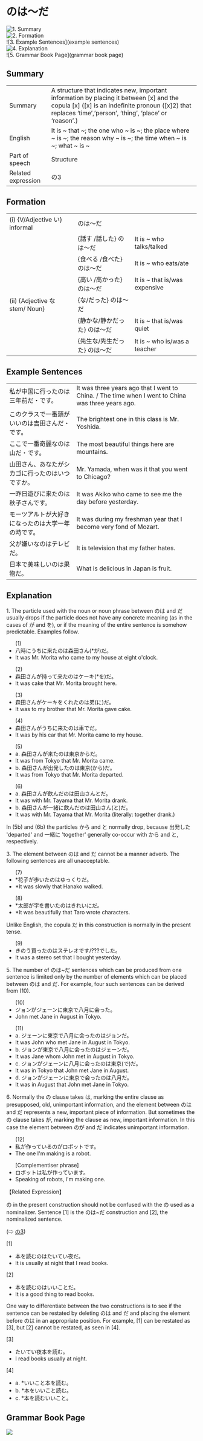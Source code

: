 # のは～だ

![1. Summary](summary)<br>
![2. Formation](formation)<br>
![3. Example Sentences](example sentences)<br>
![4. Explanation](explanation)<br>
![5. Grammar Book Page](grammar book page)<br>


## Summary

<table><tr>   <td>Summary</td>   <td>A structure that indicates new, important information by placing it between [x] and the copula [x] ([x] is an indefinite pronoun ([x]2) that replaces ‘time’,’person’, ‘thing’, ‘place’ or ‘reason’.)</td></tr><tr>   <td>English</td>   <td>It is ~ that ~; the one who ~ is ~; the place where ~ is ~; the reason why ~ is ~; the time when ~ is ~; what ~ is ~</td></tr><tr>   <td>Part of speech</td>   <td>Structure</td></tr><tr>   <td>Related expression</td>   <td>の3</td></tr></table>

## Formation

<table class="table"> <tbody><tr class="tr head"> <td class="td"><span class="numbers">(i)</span> <span> <span class="bold">{V/Adjective い}    informal</span></span></td> <td class="td"><span class="concept">のは～だ</span> </td> <td class="td"><span>&nbsp;</span></td> </tr> <tr class="tr"> <td class="td"><span>&nbsp;</span></td> <td class="td"><span>{話す /話した} <span class="concept">のは～だ</span></span></td> <td class="td"><span>It    is ~ who talks/talked</span></td> </tr> <tr class="tr"> <td class="td"><span>&nbsp;</span></td> <td class="td"><span>{食べる /食べた} <span class="concept">のは～だ</span></span></td> <td class="td"><span>It    is ~ who eats/ate</span></td> </tr> <tr class="tr"> <td class="td"><span>&nbsp;</span></td> <td class="td"><span>{高い /高かった} <span class="concept">のは～だ</span></span></td> <td class="td"><span>It    is ~ that is/was expensive</span></td> </tr> <tr class="tr head"> <td class="td"><span class="numbers">(ii)</span> <span> <span class="bold">{Adjective な stem/   Noun}</span></span></td> <td class="td"><span>{<span class="concept">な</span>/<span class="concept">だった</span>} <span class="concept">のは～だ</span></span></td> <td class="td"><span>&nbsp;</span></td> </tr> <tr class="tr"> <td class="td"><span>&nbsp;</span></td> <td class="td"><span>{静か<span class="concept">な</span>/静か<span class="concept">だった</span>} <span class="concept">のは～だ</span></span></td> <td class="td"><span>It    is ~ that is/was quiet</span></td> </tr> <tr class="tr"> <td class="td"><span>&nbsp;</span></td> <td class="td"><span>{先生<span class="concept">な</span>/先生<span class="concept">だった</span>} <span class="concept">のは～だ</span></span></td> <td class="td"><span>It    is ~ who is/was a teacher</span></td> </tr></tbody></table>

## Example Sentences

<table><tr>   <td>私が中国に行ったのは三年前だ・です。</td>   <td>It was three years ago that I went to China. / The time when I went to China was three years ago.</td></tr><tr>   <td>このクラスで一番頭がいいのは吉田さんだ・です。</td>   <td>The brightest one in this class is Mr. Yoshida.</td></tr><tr>   <td>ここで一番奇麗なのは山だ・です。</td>   <td>The most beautiful things here are mountains.</td></tr><tr>   <td>山田さん、あなたがシカゴに行ったのはいつですか。</td>   <td>Mr. Yamada, when was it that you went to Chicago?</td></tr><tr>   <td>一昨日遊びに来たのは秋子さんです。</td>   <td>It was Akiko who came to see me the day before yesterday.</td></tr><tr>   <td>モーツアルトが大好きになったのは大学一年の時です。</td>   <td>It was during my freshman year that I become very fond of Mozart.</td></tr><tr>   <td>父が嫌いなのはテレビだ。</td>   <td>It is television that my father hates.</td></tr><tr>   <td>日本で美味しいのは果物だ。</td>   <td>What is delicious in Japan is fruit.</td></tr></table>

## Explanation

<p>1. The particle used with the noun or noun phrase between <span class="cloze">のは</span> and <span class="cloze">だ</span> usually drops if the particle does not have any concrete meaning (as in the cases of が and を), or if the meaning of the entire sentence is somehow predictable. Examples follow.</p>  <ul>(1) <li>八時にうちに来た<span class="cloze">のは</span>森田さん(*が)<span class="cloze">だ</span>。</li> <li>It was Mr. Morita who came to my house at eight o'clock.</li> </ul>  <ul>(2) <li>森田さんが持って来た<span class="cloze">のは</span>ケーキ(*を)<span class="cloze">だ</span>。</li> <li>It was cake that Mr. Morita brought here.</li> </ul>  <ul>(3) <li>森田さんがケーキをくれた<span class="cloze">のは</span>弟(に)<span class="cloze">だ</span>。</li> <li>It was to my brother that Mr. Morita gave cake.</li> </ul>  <ul>(4) <li>森田さんがうちに来た<span class="cloze">のは</span>車で<span class="cloze">だ</span>。</li> <li>It was by his car that Mr. Morita came to my house.</li> </ul>  <ul>(5) <li>a. 森田さんが来た<span class="cloze">のは</span>東京から<span class="cloze">だ</span>。</li> <li>It was from Tokyo that Mr. Morita came.</li> <div class="divide"></div> <li>b. 森田さんが出発した<span class="cloze">のは</span>東京(から)<span class="cloze">だ</span>。</li> <li>It was from Tokyo that Mr. Morita departed.</li> </ul>  <ul>(6) <li>a. 森田さんが飲んだ<span class="cloze">のは</span>田山さんと<span class="cloze">だ</span>。</li> <li>It was with Mr. Tayama that Mr. Morita drank.</li> <div class="divide"></div> <li>b. 森田さんが一緒に飲んだ<span class="cloze">のは</span>田山さん(と)<span class="cloze">だ</span>。</li> <li>It was with Mr. Tayama that Mr. Morita (literally: together drank.)</li> </ul>  <p>In (5b) and (6b) the particles から and と normally drop, because 出発した 'departed' and 一緒に 'together' generally co-occur with から and と, respectively.</p>  <p>3. The element between <span class="cloze">のは</span> and <span class="cloze">だ</span> cannot be a manner adverb. The following sentences are all unacceptable.</p>  <ul>(7) <li>*花子が歩いた<span class="cloze">のは</span>ゆっくり<span class="cloze">だ</span>。</li> <li>*It was slowly that Hanako walked.</li> </ul>  <ul>(8) <li>*太郎が字を書いた<span class="cloze">のは</span>きれいに<span class="cloze">だ</span>。</li> <li>*It was beautifully that Taro wrote characters.</li> </ul>  <p>Unlike English, the copula <span class="cloze">だ</span> in this construction is normally in the present tense.</p>  <ul>(9) <li>きのう買った<span class="cloze">のは</span>ステレオ<span class="cloze">です</span>/???でした。</li> <li>It was a stereo set that I bought yesterday.</li> </ul>  <p>5. The number of <span class="cloze">のは</span>~<span class="cloze">だ</span> sentences which can be produced from one sentence is limited only by the number of elements which can be placed between <span class="cloze">のは</span> and <span class="cloze">だ</span>. For example, four such sentences can be derived from (10).</p>  <ul>(10) <li>ジョンがジェーンに東京で八月に会った。</li> <li>John met Jane in August in Tokyo.</li> </ul>  <ul>(11) <li>a. ジェーンに東京で八月に会った<span class="cloze">のは</span>ジョン<span class="cloze">だ</span>。</li> <li>It was John who met Jane in August in Tokyo.</li> <div class="divide"></div> <li>b. ジョンが東京で八月に会った<span class="cloze">のは</span>ジェーン<span class="cloze">だ</span>。</li> <li>It was Jane whom John met in August in Tokyo.</li> <div class="divide"></div> <li>c. ジョンがジェーンに八月に会った<span class="cloze">のは</span>東京(で)<span class="cloze">だ</span>。</li> <li>It was in Tokyo that John met Jane in August.</li> <div class="divide"></div> <li>d. ジョンがジェーンに東京で会った<span class="cloze">のは</span>八月<span class="cloze">だ</span>。</li> <li>It was in August that John met Jane in Tokyo.</li> </ul>  <p>6. Normally the <span class="cloze">の</span> clause takes <span class="cloze">は</span>, marking the entire clause as presupposed, old, unimportant information, and the element between <span class="cloze">のは</span> and <span class="cloze">だ</span> represents a new, important piece of information. But sometimes the <span class="cloze">の</span> clause takes が, marking the clause as new, important information. In this case the element between <span class="cloze">の</span>が and <span class="cloze">だ</span> indicates unimportant information.</p>  <ul>(12) <li>私が作っている<span class="cloze">の</span>がロボット<span class="cloze">です</span>。</li> <li>The one I'm making is a robot.</li> </ul>  <ul>[Complementiser phrase]  <li>ロボットは私が作っています。</li> <li>Speaking of robots, I'm making one.</li> </ul>  <p>【Related Expression】</p>  <p><span class="cloze">の</span> in the present construction should not be confused with the <span class="cloze">の</span> used as a nominalizer. Sentence [1] is the <span class="cloze">のは</span>~<span class="cloze">だ</span> construction and [2], the nominalized sentence.</p>  <p>(⇨ <a href="#㊦ の (3)">の3</a>)</p>  <p>[1]</p>  <ul> <li>本を読む<span class="cloze">のは</span>たいてい夜<span class="cloze">だ</span>。</li> <li>It is usually at night that I read books.</li> </ul>  <p>[2]</p>  <ul> <li>本を読むのはいいことだ。</li> <li>It is a good thing to read books.</li> </ul>  <p>One way to differentiate between the two constructions is to see if the sentence can be restated by deleting <span class="cloze">のは</span> and <span class="cloze">だ</span> and placing the element before <span class="cloze">のは</span> in an appropriate position. For example, [1] can be restated as [3], but [2] cannot be restated, as seen in [4].</p>  <p>[3]  <ul> <li>たいてい夜本を読む。</li> <li>I read books usually at night.</li> </ul>  <p>[4]</p>  <ul> <li>a. *いいこと本を読む。</li> <div class="divide"></div> <li>b. *本をいいこと読む。</li> <div class="divide"></div> <li>c. *本を読むいいこと。</li> </ul>

## Grammar Book Page

![](../img/Basicのは～だ.png)

